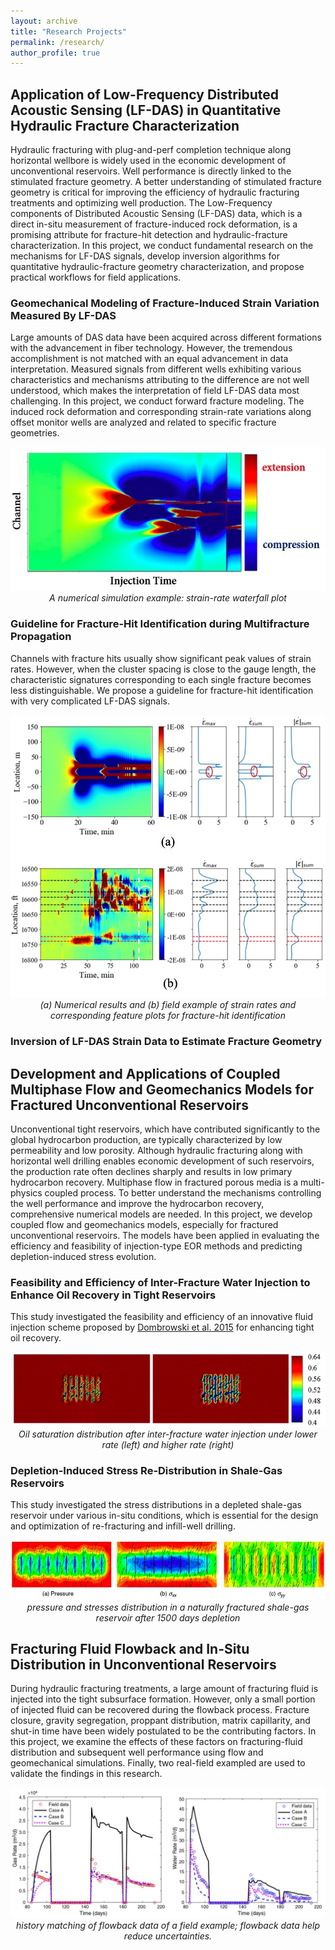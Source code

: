 ```yaml
---
layout: archive
title: "Research Projects"
permalink: /research/
author_profile: true
---
```


## Application of Low-Frequency Distributed Acoustic Sensing (LF-DAS) in Quantitative Hydraulic Fracture Characterization

Hydraulic fracturing with plug-and-perf completion technique along horizontal wellbore is widely used in the economic development of unconventional reservoirs. Well performance is directly linked to the stimulated fracture geometry. 
A better understanding of stimulated fracture geometry is critical for improving the efficiency of hydraulic fracturing treatments and optimizing well production. The Low-Frequency components of Distributed Acoustic Sensing (LF-DAS) data, 
which is a direct in-situ measurement of fracture-induced rock deformation, is a promising attribute for fracture-hit detection and hydraulic-fracture characterization. In this project, we conduct fundamental research on the mechanisms for 
LF-DAS signals, develop inversion algorithms for quantitative hydraulic-fracture geometry characterization, and propose practical workflows for field applications.

### Geomechanical Modeling of Fracture-Induced Strain Variation Measured By LF-DAS

Large amounts of DAS data have been acquired across different formations with the advancement in fiber technology. However, the tremendous accomplishment is not matched with an equal advancement in data interpretation. 
Measured signals from different wells exhibiting various characteristics and mechanisms attributing to the difference are not well understood, which makes the interpretation of field LF-DAS data most challenging. In this project, we conduct 
forward fracture modeling. The induced rock deformation and corresponding strain-rate variations along offset monitor wells are analyzed and related to specific fracture geometries. 

<p align="center">
  <img src="../images/waterfall_plot.jpg" />
  <br>
  <em> A numerical simulation example: strain-rate waterfall plot</em>
</p>

### Guideline for Fracture-Hit Identification during Multifracture Propagation 

Channels with fracture hits usually show significant peak values of strain rates. However, when the cluster spacing is close to the gauge length, the characteristic signatures corresponding to each single fracture becomes less distinguishable. 
We propose a guideline for fracture-hit identification with very complicated LF-DAS signals. 

<p align="center">
  <img src="../images/FracHit.jpg" />
  <br>
  <em> (a) Numerical results and (b) field example of strain rates and corresponding feature plots for fracture-hit identification</em>
</p>

### Inversion of LF-DAS Strain Data to Estimate Fracture Geometry




## Development and Applications of Coupled Multiphase Flow and Geomechanics Models for Fractured Unconventional Reservoirs

Unconventional tight reservoirs, which have contributed significantly to the global hydrocarbon production, are typically characterized by low permeability and low porosity. Although hydraulic fracturing along with horizontal well drilling enables
economic development of such reservoirs, the production rate often declines sharply and results in low primary hydrocarbon recovery. Multiphase flow in fractured porous media is a multi-physics coupled process. To better understand the mechanisms 
controlling the well performance and improve the hydrocarbon recovery, comprehensive numerical models are needed. In this project, we develop coupled flow and geomechanics models, especially for fractured unconventional reservoirs. The models have been
applied in evaluating the efficiency and feasibility of injection-type EOR methods and predicting depletion-induced stress evolution.

### Feasibility and Efficiency of Inter-Fracture Water Injection to Enhance Oil Recovery in Tight Reservoirs
This study investigated the feasibility and efficiency of an innovative fluid injection scheme proposed by [Dombrowski et al. 2015](https://patents.google.com/patent/US20130228337) for enhancing tight oil recovery.

<p align="center">
  <img src="../images/FluidInjection.tif" />
  <br>
  <em> Oil saturation distribution after inter-fracture water injection under lower rate (left) and higher rate (right)</em>
</p>

### Depletion-Induced Stress Re-Distribution in Shale-Gas Reservoirs
This study investigated the stress distributions in a depleted shale-gas reservoir under various in-situ conditions, which is essential for the design and optimization of re-fracturing and infill-well drilling.

<p align="center">
  <img src="../images/stress.tif" />
  <br>
  <em> pressure and stresses distribution in a naturally fractured shale-gas reservoir after 1500 days depletion</em>
</p>


## Fracturing Fluid Flowback and In-Situ Distribution in Unconventional Reservoirs
During hydraulic fracturing treatments, a large amount of fracturing fluid is injected into the tight subsurface formation. However, only a small portion of injected fluid can be recovered during the flowback process. Fracture closure, gravity segregation,
proppant distribution, matrix capillarity, and shut-in time have been widely postulated to be the contributing factors. In this project, we examine the effects of these factors on fracturing-fluid distribution and subsequent well performance using
flow and geomechanical simulations. Finally, two real-field exampled are used to validate the findings in this research. 

<p align="center">
  <img src="../images/flowback.png" />
  <br>
  <em> history matching of flowback data of a field example; flowback data help reduce uncertainties. </em>
</p>


